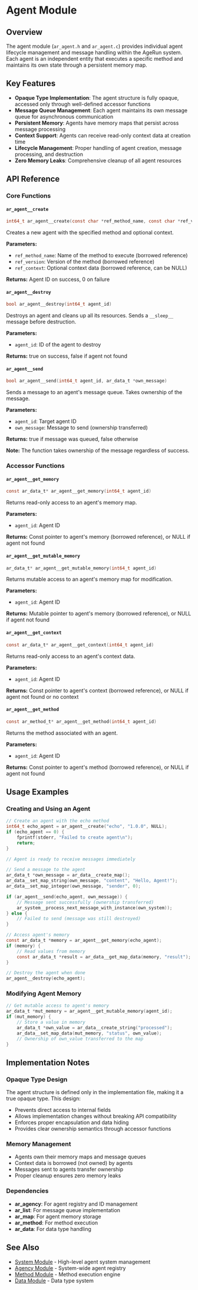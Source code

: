 # Agent Module

## Overview

The agent module (`ar_agent.h` and `ar_agent.c`) provides individual agent lifecycle management and message handling within the AgeRun system. Each agent is an independent entity that executes a specific method and maintains its own state through a persistent memory map.

## Key Features

- **Opaque Type Implementation**: The agent structure is fully opaque, accessed only through well-defined accessor functions
- **Message Queue Management**: Each agent maintains its own message queue for asynchronous communication
- **Persistent Memory**: Agents have memory maps that persist across message processing
- **Context Support**: Agents can receive read-only context data at creation time
- **Lifecycle Management**: Proper handling of agent creation, message processing, and destruction
- **Zero Memory Leaks**: Comprehensive cleanup of all agent resources

## API Reference

### Core Functions

#### `ar_agent__create`
```c
int64_t ar_agent__create(const char *ref_method_name, const char *ref_version, const ar_data_t *ref_context)
```
Creates a new agent with the specified method and optional context.

**Parameters:**
- `ref_method_name`: Name of the method to execute (borrowed reference)
- `ref_version`: Version of the method (borrowed reference)
- `ref_context`: Optional context data (borrowed reference, can be NULL)

**Returns:** Agent ID on success, 0 on failure

#### `ar_agent__destroy`
```c
bool ar_agent__destroy(int64_t agent_id)
```
Destroys an agent and cleans up all its resources. Sends a `__sleep__` message before destruction.

**Parameters:**
- `agent_id`: ID of the agent to destroy

**Returns:** true on success, false if agent not found

#### `ar_agent__send`
```c
bool ar_agent__send(int64_t agent_id, ar_data_t *own_message)
```
Sends a message to an agent's message queue. Takes ownership of the message.

**Parameters:**
- `agent_id`: Target agent ID
- `own_message`: Message to send (ownership transferred)

**Returns:** true if message was queued, false otherwise

**Note:** The function takes ownership of the message regardless of success.

### Accessor Functions

#### `ar_agent__get_memory`
```c
const ar_data_t* ar_agent__get_memory(int64_t agent_id)
```
Returns read-only access to an agent's memory map.

**Parameters:**
- `agent_id`: Agent ID

**Returns:** Const pointer to agent's memory (borrowed reference), or NULL if agent not found

#### `ar_agent__get_mutable_memory`
```c
ar_data_t* ar_agent__get_mutable_memory(int64_t agent_id)
```
Returns mutable access to an agent's memory map for modification.

**Parameters:**
- `agent_id`: Agent ID

**Returns:** Mutable pointer to agent's memory (borrowed reference), or NULL if agent not found

#### `ar_agent__get_context`
```c
const ar_data_t* ar_agent__get_context(int64_t agent_id)
```
Returns read-only access to an agent's context data.

**Parameters:**
- `agent_id`: Agent ID

**Returns:** Const pointer to agent's context (borrowed reference), or NULL if agent not found or no context

#### `ar_agent__get_method`
```c
const ar_method_t* ar_agent__get_method(int64_t agent_id)
```
Returns the method associated with an agent.

**Parameters:**
- `agent_id`: Agent ID

**Returns:** Const pointer to agent's method (borrowed reference), or NULL if agent not found

## Usage Examples

### Creating and Using an Agent

```c
// Create an agent with the echo method
int64_t echo_agent = ar_agent__create("echo", "1.0.0", NULL);
if (echo_agent == 0) {
    fprintf(stderr, "Failed to create agent\n");
    return;
}

// Agent is ready to receive messages immediately

// Send a message to the agent
ar_data_t *own_message = ar_data__create_map();
ar_data__set_map_string(own_message, "content", "Hello, Agent!");
ar_data__set_map_integer(own_message, "sender", 0);

if (ar_agent__send(echo_agent, own_message)) {
    // Message sent successfully (ownership transferred)
    ar_system__process_next_message_with_instance(own_system));
} else {
    // Failed to send (message was still destroyed)
}

// Access agent's memory
const ar_data_t *memory = ar_agent__get_memory(echo_agent);
if (memory) {
    // Read values from memory
    const ar_data_t *result = ar_data__get_map_data(memory, "result");
}

// Destroy the agent when done
ar_agent__destroy(echo_agent);
```

### Modifying Agent Memory

```c
// Get mutable access to agent's memory
ar_data_t *mut_memory = ar_agent__get_mutable_memory(agent_id);
if (mut_memory) {
    // Store a value in memory
    ar_data_t *own_value = ar_data__create_string("processed");
    ar_data__set_map_data(mut_memory, "status", own_value);
    // Ownership of own_value transferred to the map
}
```

## Implementation Notes

### Opaque Type Design

The agent structure is defined only in the implementation file, making it a true opaque type. This design:
- Prevents direct access to internal fields
- Allows implementation changes without breaking API compatibility
- Enforces proper encapsulation and data hiding
- Provides clear ownership semantics through accessor functions

### Memory Management

- Agents own their memory maps and message queues
- Context data is borrowed (not owned) by agents
- Messages sent to agents transfer ownership
- Proper cleanup ensures zero memory leaks

### Dependencies

- **ar_agency**: For agent registry and ID management
- **ar_list**: For message queue implementation
- **ar_map**: For agent memory storage
- **ar_method**: For method execution
- **ar_data**: For data type handling

## See Also

- [System Module](ar_system.h) - High-level agent system management
- [Agency Module](ar_agency.h) - System-wide agent registry
- [Method Module](ar_method.md) - Method execution engine
- [Data Module](ar_data.md) - Data type system
